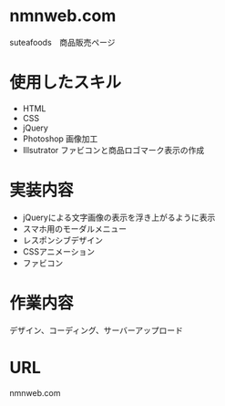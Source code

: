 # nmnweb.com
suteafoods　商品販売ページ

# 使用したスキル
- HTML
- CSS
- jQuery
- Photoshop 画像加工
- Illsutrator ファビコンと商品ロゴマーク表示の作成

# 実装内容
- jQueryによる文字画像の表示を浮き上がるように表示
- スマホ用のモーダルメニュー
- レスポンシブデザイン
- CSSアニメーション
- ファビコン

# 作業内容
デザイン、コーディング、サーバーアップロード

# URL
nmnweb.com
